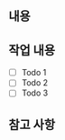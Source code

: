 ## 내용

<!--
PR의 내용을 적어주세요.
-->

## 작업 내용

- [ ] Todo 1
- [ ] Todo 2
- [ ] Todo 3

## 참고 사항

<!--
PR을 리뷰할 때 중점적으로 리뷰가 필요하거나 참고가 필요한 내용을 적어주세요.
-->
